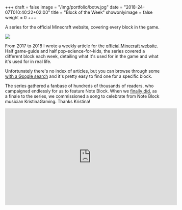 +++
draft = false
image = "/img/portfolio/botw.jpg"
date = "2018-24-07T010:40:22+02:00"
title = "Block of the Week"
showonlyimage = false
weight = 0
+++

A series for the official Minecraft website, covering every block in the game.

<!--more-->

![](/img/portfolio/botw.jpg)

From 2017 to 2018 I wrote a weekly article for the [official Minecraft website](http://www.minecraft.net). Half game-guide and half pop-science-for-kids, the series covered a different block each week, detailing what it's used for in the game and what it's used for in real life.

Unfortunately there's no index of articles, but you can browse through some [with a Google search](https://www.google.se/search?q=%22block+of+the+week%22&oq=%22block+of+the+week%22&aqs=chrome..69i57j35i39j0l4.5052j0j4&sourceid=chrome&ie=UTF-8) and it's pretty easy to find one for a specific block.

The series gathered a fanbase of hundreds of thousands of readers, who campaigned endlessly for us to feature Note Block. When we [finally did](https://minecraft.net/en-us/article/block-week-note-block), as a finale to the series, we commissioned a song to celebrate from  Note Block musician KristinaGaming. Thanks Kristina! 

<iframe width="560" height="315" src="https://www.youtube.com/embed/_vaxZ_TqsI4" frameborder="0" allow="autoplay; encrypted-media" allowfullscreen></iframe>